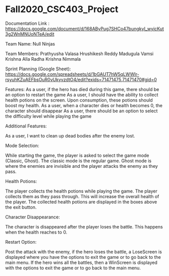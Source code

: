 # Fall2020_CSC403_Project

Documentation Link : https://docs.google.com/document/d/168AByPug7SHCo47bungkyI_wyicKut3g2WnMNUoNTeA/edit

Team Name: Null Ninjas

Team Members:
Prathyusha Valasa
Hrushikesh Reddy Madugula
Vamsi Krishna Alla
Radha Krishna Nimmala

Sprint Planning (Google Sheet):  https://docs.google.com/spreadsheets/d/1bGAUT7hW5qLWWIr-rsyuhKZuAEFbsOuR0vUkyvzdtO4/edit?exids=71471475,71471470#gid=0

Features:
As a user, if the hero has died during this game, there should be an option to restart the game
As a user, I should have the ability to collect health potions on the screen. Upon consumption, these potions should boost my health.
As a user, when a character dies or health becomes 0, the character should disappear
As a user, there should be an option to select the difficulty level while playing the game


Additional Features: 

As a user, I want to clean up dead bodies after the enemy lost.

Mode Selection:

While starting the game, the player is asked to select the game mode (Classic, Ghost). The classic mode is the regular game. Ghost mode is where the enemies are invisible and the player attacks the enemy as they pass.






Health Potions:

The player collects the health potions while playing the game. The player collects them as they pass through. This will increase the overall health of the player. The collected health potions are displayed in the boxes above the exit button.


                     

Character Disappearance:

The character is disappeared after the player loses the battle. This happens when the health reaches to 0.




Restart Option:

Post the attack with the enemy, if the hero loses the battle, a LoseScreen is displayed where you have the options to exit the game or to go back to the main menu.
If the hero wins all the battles, then a WinScreen is displayed with the options to exit the game or to go back to the main menu.




